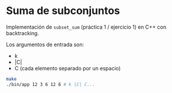 # Suma de subconjuntos

Implementación de `subset_sum` (práctica 1 / ejercicio 1) en C++ con backtracking.

Los argumentos de entrada son:
- k
- |C|
- C (cada elemento separado por un espacio)

```bash
make
./bin/app 12 3 6 12 6 # k |C| C...
```

